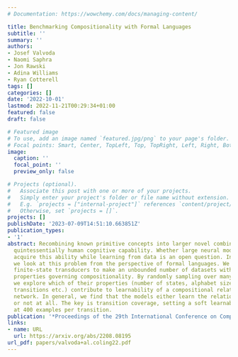 ```yaml
---
# Documentation: https://wowchemy.com/docs/managing-content/

title: Benchmarking Compositionality with Formal Languages
subtitle: ''
summary: ''
authors:
- Josef Valvoda
- Naomi Saphra
- Jon Rawski
- Adina Williams
- Ryan Cotterell
tags: []
categories: []
date: '2022-10-01'
lastmod: 2022-11-21T00:29:34+01:00
featured: false
draft: false

# Featured image
# To use, add an image named `featured.jpg/png` to your page's folder.
# Focal points: Smart, Center, TopLeft, Top, TopRight, Left, Right, BottomLeft, Bottom, BottomRight.
image:
  caption: ''
  focal_point: ''
  preview_only: false

# Projects (optional).
#   Associate this post with one or more of your projects.
#   Simply enter your project's folder or file name without extension.
#   E.g. `projects = ["internal-project"]` references `content/project/deep-learning/index.md`.
#   Otherwise, set `projects = []`.
projects: []
publishDate: '2023-07-09T14:51:10.663851Z'
publication_types:
- '1'
abstract: Recombining known primitive concepts into larger novel combinations is a
  quintessentially human cognitive capability. Whether large neural models in NLP
  acquire this ability while learning from data is an open question. In this paper,
  we look at this problem from the perspective of formal languages. We use deterministic
  finite-state transducers to make an unbounded number of datasets with controllable
  properties governing compositionality. By randomly sampling over many transducers,
  we explore which of their properties (number of states, alphabet size, number of
  transitions etc.) contribute to learnability of a compositional relation by a neural
  network. In general, we find that the models either learn the relations completely
  or not at all. The key is transition coverage, setting a soft learnability limit
  at 400 examples per transition.
publication: '*Proceedings of the 29th International Conference on Computational Linguistics*'
links:
- name: URL
  url: https://arxiv.org/abs/2208.08195
url_pdf: papers/valvoda+al.coling22.pdf
---
```

